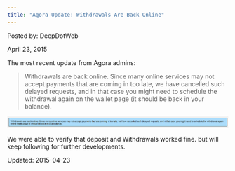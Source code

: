 ```yaml
---
title: "Agora Update: Withdrawals Are Back Online"
---
```


Posted by: DeepDotWeb 

<span>April 23, 2015</span>


<p>The most recent update from Agora admins:</p>
<blockquote><p><span class="market-wide-message">Withdrawals are back online. Since many online services may not accept payments that are coming in too late, we have cancelled such delayed requests, and in that case you might need to schedule the withdrawal again on the wallet page (it should be back in your balance).</span></p></blockquote>
<img src="imgs/2015/04/agg2.png">
<p>We were able to verify that deposit and <span class="market-wide-message">Withdrawals </span>worked fine. but will keep following for further developments.</p>

Updated: 2015-04-23

